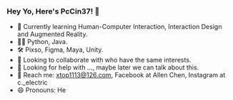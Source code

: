 ###  Hey Yo, Here's PcCin37! 👋

- 🔭 Currently learning Human-Computer Interaction, Interaction Design and Augmented Reality.
- 💪🏻 Python, Java.
- 🛠️ Pixso, Figma, Maya, Unity.
- 🥰 Looking to collaborate with who have the same interests.
- 🤔 Looking for help with ..., maybe later we can talk about this.
- 👀 Reach me: xtop1113@126.com, Facebook at Allen Chen, Instagram at c._electric
- 😄 Pronouns: He


